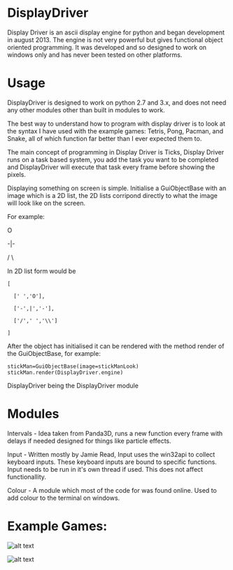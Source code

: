 # DisplayDriver

Display Driver is an ascii display engine for python and began development
in august 2013. The engine is not very powerful but gives functional object
oriented programming. It was developed and so designed to work on windows only
and has never been tested on other platforms.

# Usage

DisplayDriver is designed to work on python 2.7 and 3.x, and does not need any
other modules other than built in modules to work.

The best way to understand how to program with display driver is to look
at the syntax I have used with the example games: Tetris, Pong, Pacman, and Snake,
all of which function far better than I ever expected them to.

The main concept of programming in Display Driver is Ticks, Display Driver
runs on a task based system, you add the task you want to be completed
and DisplayDriver will execute that task every frame before showing the
pixels.

Displaying something on screen is simple. Initialise a GuiObjectBase
with an image which is a 2D list, the 2D lists corripond directly
to what the image will look like on the screen.

For example:

 O
 
-|-

/ \

In 2D list form would be
```
[

  [' ','O'],

  ['-',|','-'],
 
  ['/',' ','\\']
 
]
```
After the object has initialised it can be rendered with the method render
of the GuiObjectBase, for example:
```
stickMan=GuiObjectBase(image=stickManLook)
stickMan.render(DisplayDriver.engine)
```

DisplayDriver being the DisplayDriver module


# Modules

Intervals - Idea taken from Panda3D, runs a new function every frame
with delays if needed designed for things like particle effects.

Input - Written mostly by Jamie Read, Input uses the win32api to collect
keyboard inputs. These keyboard inputs are bound to specific functions.
Input needs to be run in it's own thread if used. This does not affect
functionallity.

Colour - A module which most of the code for was found online. Used to
add colour to the terminal on windows.

# Example Games:

![alt text](raw.githubusercontent.com/freshollie/DisplayDriver/Screenshots/TetrisExample.png "Tetris")

![alt text](raw.githubusercontent.com/freshollie/DisplayDriver/Screenshots/PacmanExample.PNG "Pacman")
